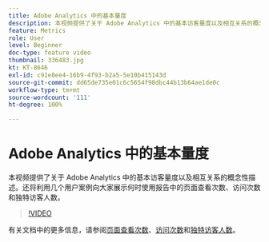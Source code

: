 ```yaml
---
title: Adobe Analytics 中的基本量度
description: 本视频提供了关于 Adobe Analytics 中的基本访客量度以及相互关系的概念性描述。还将利用几个用户案例向大家展示何时使用报告中的页面查看次数、访问次数和独特访客人数。
feature: Metrics
role: User
level: Beginner
doc-type: feature video
thumbnail: 336483.jpg
kt: KT-8646
exl-id: c91e8ee4-16b9-4f93-b2a5-5e10b415143d
source-git-commit: dd65de735e01c6c5654f98dbc44b13b64ae1de0c
workflow-type: tm+mt
source-wordcount: '111'
ht-degree: 100%

---
```


# Adobe Analytics 中的基本量度

本视频提供了关于 Adobe Analytics 中的基本访客量度以及相互关系的概念性描述。还将利用几个用户案例向大家展示何时使用报告中的页面查看次数、访问次数和独特访客人数。

>[!VIDEO](https://video.tv.adobe.com/v/336483/?quality=12&learn=on)

有关文档中的更多信息，请参阅[页面查看次数](https://experienceleague.adobe.com/docs/analytics/components/metrics/page-views.html)、[访问次数](https://experienceleague.adobe.com/docs/analytics/components/metrics/visits.html)和[独特访客人数](https://experienceleague.adobe.com/docs/analytics/components/metrics/unique-visitors.html)。
